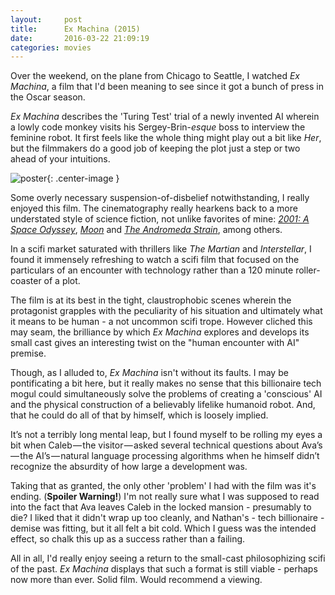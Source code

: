 ```yaml
---
layout:     post
title:      Ex Machina (2015)
date:       2016-03-22 21:09:19
categories: movies
---
```


Over the weekend, on the plane from Chicago to Seattle, I watched *Ex Machina*, a film that I'd been meaning to see since it got a bunch of press in the Oscar season.

*Ex Machina* describes the 'Turing Test' trial of a newly invented AI wherein a lowly code monkey visits his Sergey-Brin-*esque* boss to interview the feminine robot. It first feels like the whole thing might play out a bit like *Her*, but the filmmakers do a good job of keeping the plot just a step or two ahead of your intuitions.

![poster](https://upload.wikimedia.org/wikipedia/en/b/ba/Ex-machina-uk-poster.jpg){: .center-image }

Some overly necessary suspension-of-disbelief notwithstanding, I really enjoyed this film. The cinematography really hearkens back to a more understated style of science fiction, not unlike favorites of mine: *[2001: A Space Odyssey](http://www.imdb.com/title/tt0062622/?ref_=nv_sr_1)*, *[Moon](http://www.imdb.com/title/tt1182345/)* and *[The Andromeda Strain](http://www.imdb.com/title/tt0066769/?ref_=nv_sr_1)*, among others. 

In a scifi market saturated with thrillers like *The Martian* and *Interstellar*, I found it immensely refreshing to watch a scifi film that focused on the particulars of an encounter with technology rather than a 120 minute roller-coaster of a plot. 

The film is at its best in the tight, claustrophobic scenes wherein the protagonist grapples with the peculiarity of his situation and ultimately what it means to be human - a not uncommon scifi trope. However cliched this may seam, the brilliance by which *Ex Machina* explores and develops its small cast gives an interesting twist on the "human encounter with AI" premise.

Though, as I alluded to, *Ex Machina* isn't without its faults. I may be pontificating a bit here, but it really makes no sense that this billionaire tech mogul could simultaneously solve the problems of creating a 'conscious' AI and the physical construction of a believably lifelike humanoid robot. And, that he could do all of that by himself, which is loosely implied.

It’s not a terribly long mental leap, but I found myself to be rolling my eyes a bit when Caleb — the visitor — asked several technical questions about Ava’s — the AI’s — natural language processing algorithms when he himself didn’t recognize the absurdity of how large a development was.

Taking that as granted, the only other 'problem' I had with the film was it's ending. (**Spoiler Warning!**) I'm not really sure what I was supposed to read into the fact that Ava leaves Caleb in the locked mansion - presumably to die? I liked that it didn't wrap up too cleanly, and Nathan's - tech billionaire - demise was fitting, but it all felt a bit cold. Which I guess was the intended effect, so chalk this up as a success rather than a failing.

All in all, I'd really enjoy seeing a return to the small-cast philosophizing scifi of the past. *Ex Machina* displays that such a format is still viable - perhaps now more than ever. Solid film. Would recommend a viewing.